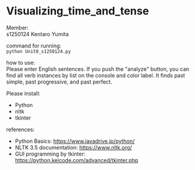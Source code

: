 # Visualizing_time_and_tense

Member:  
s1250124 Kentaro Yumita

command for running:  
`python Unit8_s1250124.py`

how to use:  
Please enter English sentences.
If you push the "analyze" button, you can find all verb instances by list on the console and color label.
It finds past simple, past progressive, and past perfect.

Please install:  
- Python  
- nltk  
- tkinter  

references:  
- Python Basics: https://www.javadrive.jp/python/  
- NLTK 3.5 documentation: https://www.nltk.org/  
- GUI programming by tkinter: https://python.keicode.com/advanced/tkinter.php  
